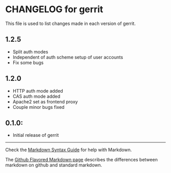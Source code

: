 # CHANGELOG for gerrit

This file is used to list changes made in each version of gerrit.

## 1.2.5

* Split auth modes
* Independent of auth scheme setup of user accounts
* Fix some bugs


## 1.2.0

* HTTP auth mode added
* CAS auth mode added
* Apache2 set as frontend proxy
* Couple minor bugs fixed

## 0.1.0:

* Initial release of gerrit

- - -
Check the [Markdown Syntax Guide](http://daringfireball.net/projects/markdown/syntax) for help with Markdown.

The [Github Flavored Markdown page](http://github.github.com/github-flavored-markdown/) describes the differences between markdown on github and standard markdown.
